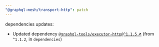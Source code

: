 ```yaml
---
"@graphql-mesh/transport-http": patch
---
```

dependencies updates:
  - Updated dependency [`@graphql-tools/executor-http@^1.1.5` ↗︎](https://www.npmjs.com/package/@graphql-tools/executor-http/v/1.1.5) (from `^1.1.2`, in `dependencies`)
